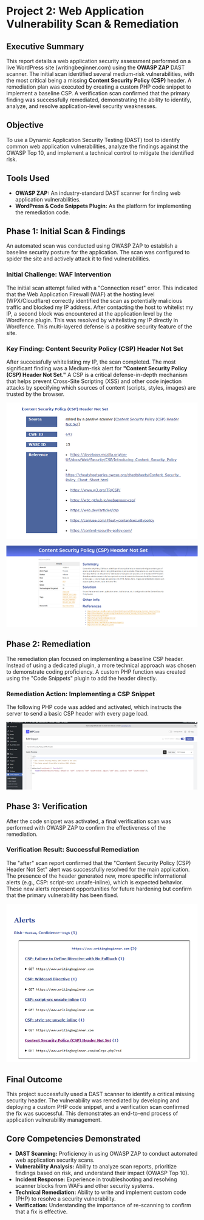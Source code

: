 # Project 2: Web Application Vulnerability Scan & Remediation

## Executive Summary
This report details a web application security assessment performed on a live WordPress site (writingbeginner.com) using the **OWASP ZAP** DAST scanner. The initial scan identified several medium-risk vulnerabilities, with the most critical being a missing **Content Security Policy (CSP)** header. A remediation plan was executed by creating a custom PHP code snippet to implement a baseline CSP. A verification scan confirmed that the primary finding was successfully remediated, demonstrating the ability to identify, analyze, and resolve application-level security weaknesses.

## Objective
To use a Dynamic Application Security Testing (DAST) tool to identify common web application vulnerabilities, analyze the findings against the OWASP Top 10, and implement a technical control to mitigate the identified risk.

## Tools Used
* **OWASP ZAP:** An industry-standard DAST scanner for finding web application vulnerabilities.
* **WordPress & Code Snippets Plugin:** As the platform for implementing the remediation code.

## Phase 1: Initial Scan & Findings
An automated scan was conducted using OWASP ZAP to establish a baseline security posture for the application. The scan was configured to spider the site and actively attack it to find vulnerabilities.

### Initial Challenge: WAF Intervention
The initial scan attempt failed with a "Connection reset" error. This indicated that the Web Application Firewall (WAF) at the hosting level (WPX/Cloudflare) correctly identified the scan as potentially malicious traffic and blocked my IP address. After contacting the host to whitelist my IP, a second block was encountered at the application level by the Wordfence plugin. This was resolved by whitelisting my IP directly in Wordfence. This multi-layered defense is a positive security feature of the site.

### Key Finding: Content Security Policy (CSP) Header Not Set
After successfully whitelisting my IP, the scan completed. The most significant finding was a Medium-risk alert for **"Content Security Policy (CSP) Header Not Set."** A CSP is a critical defense-in-depth mechanism that helps prevent Cross-Site Scripting (XSS) and other code injection attacks by specifying which sources of content (scripts, styles, images) are trusted by the browser.

![ZAP Before Scan Summary](./images/zap-before-summary.png)

![ZAP Before Scan Detail](./images/zap-before-detail.png)

## Phase 2: Remediation
The remediation plan focused on implementing a baseline CSP header. Instead of using a dedicated plugin, a more technical approach was chosen to demonstrate coding proficiency. A custom PHP function was created using the "Code Snippets" plugin to add the header directly.

### Remediation Action: Implementing a CSP Snippet
The following PHP code was added and activated, which instructs the server to send a basic CSP header with every page load.

![Code Snippet Evidence](./images/header-snippet.png)

## Phase 3: Verification
After the code snippet was activated, a final verification scan was performed with OWASP ZAP to confirm the effectiveness of the remediation.

### Verification Result: Successful Remediation
The "after" scan report confirmed that the "Content Security Policy (CSP) Header Not Set" alert was successfully resolved for the main application. The presence of the header generated new, more specific informational alerts (e.g., CSP: script-src unsafe-inline), which is expected behavior. These new alerts represent opportunities for future hardening but confirm that the primary vulnerability has been fixed.

![ZAP After Scan Summary](./images/zap-after-summary.png)

## Final Outcome
This project successfully used a DAST scanner to identify a critical missing security header. The vulnerability was remediated by developing and deploying a custom PHP code snippet, and a verification scan confirmed the fix was successful. This demonstrates an end-to-end process of application vulnerability management.

## Core Competencies Demonstrated
* **DAST Scanning:** Proficiency in using OWASP ZAP to conduct automated web application security scans.
* **Vulnerability Analysis:** Ability to analyze scan reports, prioritize findings based on risk, and understand their impact (OWASP Top 10).
* **Incident Response:** Experience in troubleshooting and resolving scanner blocks from WAFs and other security systems.
* **Technical Remediation:** Ability to write and implement custom code (PHP) to resolve a security vulnerability.
* **Verification:** Understanding the importance of re-scanning to confirm that a fix is effective.
